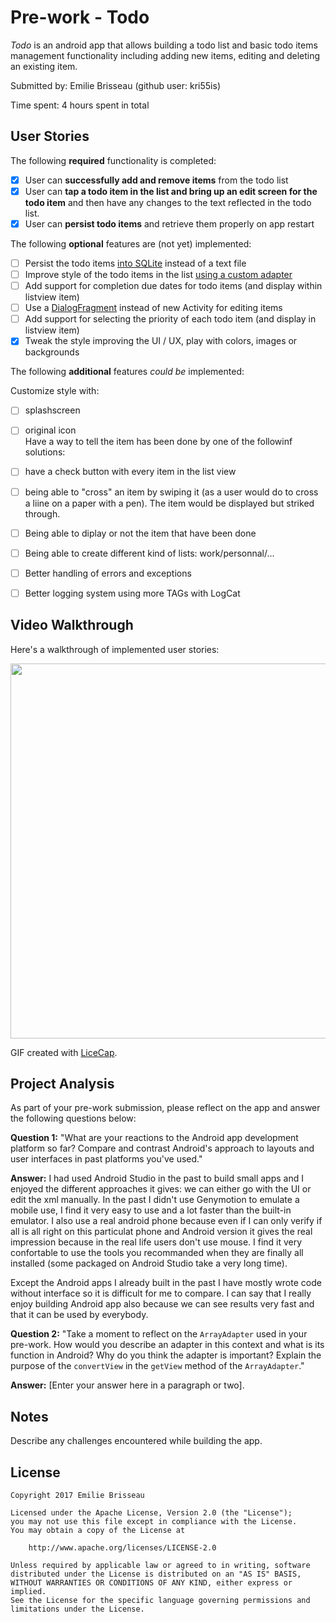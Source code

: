 # Pre-work - Todo

*Todo* is an android app that allows building a todo list and basic todo items management functionality including adding new items, editing and deleting an existing item.

Submitted by: Emilie Brisseau (github user: kri55is)

Time spent: 4 hours spent in total

## User Stories

The following **required** functionality is completed:

* [x] User can **successfully add and remove items** from the todo list
* [x] User can **tap a todo item in the list and bring up an edit screen for the todo item** and then have any changes to the text reflected in the todo list.
* [x] User can **persist todo items** and retrieve them properly on app restart

The following **optional** features are (not yet) implemented:

* [ ] Persist the todo items [into SQLite](http://guides.codepath.com/android/Persisting-Data-to-the-Device#sqlite) instead of a text file
* [ ] Improve style of the todo items in the list [using a custom adapter](http://guides.codepath.com/android/Using-an-ArrayAdapter-with-ListView)
* [ ] Add support for completion due dates for todo items (and display within listview item)
* [ ] Use a [DialogFragment](http://guides.codepath.com/android/Using-DialogFragment) instead of new Activity for editing items
* [ ] Add support for selecting the priority of each todo item (and display in listview item)
* [x] Tweak the style improving the UI / UX, play with colors, images or backgrounds

The following **additional** features *could be* implemented:

Customize style with:
* [ ] splashscreen
* [ ] original icon  
Have a way to tell the item has been done by one of the followinf solutions:
* [ ] have a check button with every item in the list view
* [ ] being able to "cross" an item by swiping it (as a user would do to cross a liine on a paper with a pen). The item would be displayed but striked through.

* [ ] Being able to diplay or not the item that have been done 
* [ ] Being able to create different kind of lists: work/personnal/...
* [ ] Better handling of errors and exceptions
* [ ] Better logging system using more TAGs with LogCat


## Video Walkthrough

Here's a walkthrough of implemented user stories:

<img src='http://i.imgur.com/Uz4jY4Z.gif' width="600" />

GIF created with [LiceCap](http://www.cockos.com/licecap/).

## Project Analysis

As part of your pre-work submission, please reflect on the app and answer the following questions below:

**Question 1:** "What are your reactions to the Android app development platform so far? Compare and contrast Android's approach to layouts and user interfaces in past platforms you've used."

**Answer:** I had used Android Studio in the past to build small apps and I enjoyed the different approaches it gives: we can either go with the UI or edit the xml manually. In the past I didn't use Genymotion to emulate a mobile use, I find it very easy to use and a lot faster 
than the built-in emulator. I also use a real android phone because even if I can only verify if all is all right on this particulat phone and Android version it gives the real impression because in the real life users don't use mouse.
I find it very confortable to use the tools you recommanded when they are finally all installed (some packaged on Android Studio take a very long time).

Except the Android apps I already built in the past I have mostly wrote code without interface so it is difficult for me to compare. I can say that I really enjoy building Android app also because we can see results very fast and that it can be used by everybody.

**Question 2:** "Take a moment to reflect on the `ArrayAdapter` used in your pre-work. How would you describe an adapter in this context and what is its function in Android? Why do you think the adapter is important? Explain the purpose of the `convertView` in the `getView` method of the `ArrayAdapter`."

**Answer:** [Enter your answer here in a paragraph or two].

## Notes

Describe any challenges encountered while building the app.

## License

    Copyright 2017 Emilie Brisseau

    Licensed under the Apache License, Version 2.0 (the "License");
    you may not use this file except in compliance with the License.
    You may obtain a copy of the License at

        http://www.apache.org/licenses/LICENSE-2.0

    Unless required by applicable law or agreed to in writing, software
    distributed under the License is distributed on an "AS IS" BASIS,
    WITHOUT WARRANTIES OR CONDITIONS OF ANY KIND, either express or implied.
    See the License for the specific language governing permissions and
    limitations under the License.
